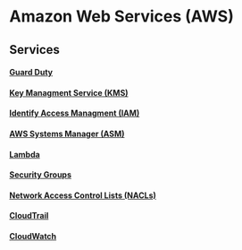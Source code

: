 # Amazon Web Services (AWS)

## Services

#### [Guard Duty]()

#### [Key Managment Service (KMS)]()

#### [Identify Access Managment (IAM)]()

#### [AWS Systems Manager (ASM)]()

#### [Lambda]()

#### [Security Groups]()

#### [Network Access Control Lists (NACLs)]()

#### [CloudTrail]()

#### [CloudWatch]()
